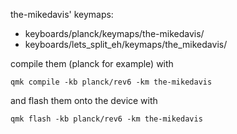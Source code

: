the-mikedavis' keymaps:

- keyboards/planck/keymaps/the-mikedavis/
- keyboards/lets_split_eh/keymaps/the_mikedavis/

compile them (planck for example) with

    qmk compile -kb planck/rev6 -km the-mikedavis

and flash them onto the device with

    qmk flash -kb planck/rev6 -km the-mikedavis

